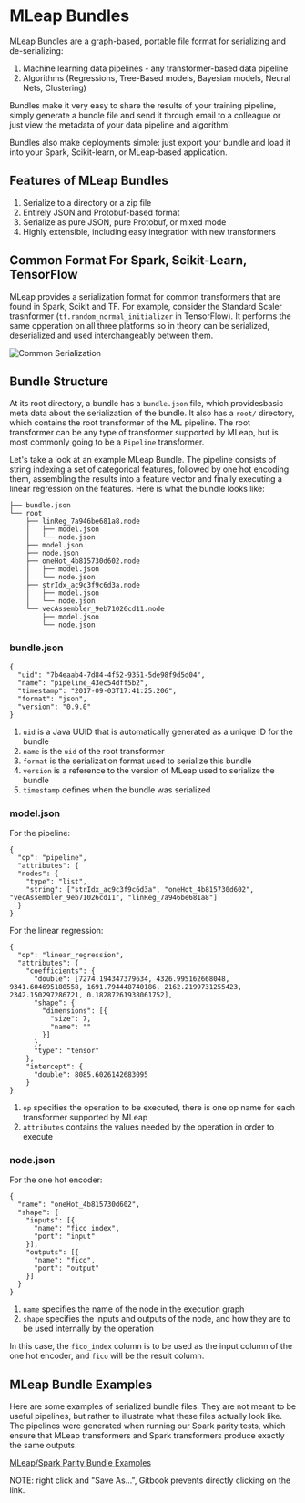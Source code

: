# MLeap Bundles

MLeap Bundles are a graph-based, portable file format for serializing and de-serializing:

1. Machine learning data pipelines - any transformer-based data pipeline
2. Algorithms (Regressions, Tree-Based models, Bayesian models, Neural Nets, Clustering)

Bundles make it very easy to share the results of your training pipeline, simply generate a bundle file and send it through email to a colleague or just view the metadata of your data pipeline and algorithm!

Bundles also make deployments simple: just export your bundle and load it into your Spark, Scikit-learn, or MLeap-based application.

## Features of MLeap Bundles

1. Serialize to a directory or a zip file
2. Entirely JSON and Protobuf-based format
3. Serialize as pure JSON, pure Protobuf, or mixed mode
4. Highly extensible, including easy integration with new transformers

## Common Format For Spark, Scikit-Learn, TensorFlow

MLeap provides a serialization format for common transformers that are found in Spark, Scikit and TF. For example, consider the Standard Scaler trasnformer (`tf.random_normal_initializer` in TensorFlow). It performs the same opperation on all three platforms so in theory can be serialized, deserialized and used interchangeably between them.

<img src="../assets/images/common-serialization.jpg" alt="Common Serialization"/>

## Bundle Structure

At its root directory, a bundle has a `bundle.json` file, which providesbasic meta data about the serialization of the bundle. It also has a `root/` directory, which contains the root transformer of the ML pipeline. The root transformer can be any type of transformer supported by MLeap, but is most commonly going to be a `Pipeline` transformer.

Let's take a look at an example MLeap Bundle. The pipeline consists of string indexing a set of categorical features, followed by one hot encoding them, assembling the results into a feature vector and finally executing a linear regression on the features. Here is what the bundle looks like:

```
├── bundle.json
└── root
    ├── linReg_7a946be681a8.node
    │   ├── model.json
    │   └── node.json
    ├── model.json
    ├── node.json
    ├── oneHot_4b815730d602.node
    │   ├── model.json
    │   └── node.json
    ├── strIdx_ac9c3f9c6d3a.node
    │   ├── model.json
    │   └── node.json
    └── vecAssembler_9eb71026cd11.node
        ├── model.json
        └── node.json
```

### bundle.json

```
{
  "uid": "7b4eaab4-7d84-4f52-9351-5de98f9d5d04",
  "name": "pipeline_43ec54dff5b2",
  "timestamp": "2017-09-03T17:41:25.206",
  "format": "json",
  "version": "0.9.0"
}
```

1. `uid` is a Java UUID that is automatically generated as a unique ID for the bundle
2. `name` is the `uid` of the root transformer
3. `format` is the serialization format used to serialize this bundle
4. `version` is a reference to the version of MLeap used to serialize the bundle
5. `timestamp` defines when the bundle was serialized

### model.json

For the pipeline:

```
{
  "op": "pipeline",
  "attributes": {
  "nodes": {
    "type": "list",
    "string": ["strIdx_ac9c3f9c6d3a", "oneHot_4b815730d602", "vecAssembler_9eb71026cd11", "linReg_7a946be681a8"]
  }
}

```

For the linear regression:

```
{
  "op": "linear_regression",
  "attributes": {
    "coefficients": {
      "double": [7274.194347379634, 4326.995162668048, 9341.604695180558, 1691.794448740186, 2162.2199731255423, 2342.150297286721, 0.18287261938061752],
      "shape": {
        "dimensions": [{
          "size": 7,
          "name": ""
        }]
      },
      "type": "tensor"
    },
    "intercept": {
      "double": 8085.6026142683095
    }
}
```

1. `op` specifies the operation to be executed, there is one op name for each transformer supported by MLeap
2. `attributes` contains the values needed by the operation in order to execute

### node.json

For the one hot encoder:

```
{
  "name": "oneHot_4b815730d602",
  "shape": {
    "inputs": [{
      "name": "fico_index",
      "port": "input"
    }],
    "outputs": [{
      "name": "fico",
      "port": "output"
    }]
  }
}
```

1. `name` specifies the name of the node in the execution graph
2. `shape` specifies the inputs and outputs of the node, and how they are to be used internally by the operation

In this case, the `fico_index` column is to be used as the input column of the one hot encoder, and `fico` will be the result column.

## MLeap Bundle Examples

Here are some examples of serialized bundle files. They are not meant to be useful pipelines, but rather to illustrate what these files actually look like. The pipelines were generated when running our Spark parity tests, which ensure that MLeap transformers and Spark transformers produce exactly the same outputs.

[MLeap/Spark Parity Bundle Examples](../assets/bundles/spark-parity.zip)

NOTE: right click and "Save As...", Gitbook prevents directly clicking on the link.

